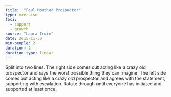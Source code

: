 ```yaml
---
title:  "Foul Mouthed Prospector"
type: exercise
foci:
  - support
  - growth
source: "Laura Irwin"
date: 2015-11-30
min-people: 2
duration: 2
duration-type: linear
---
```

Split into two lines.
The right side comes out acting like a crazy old prospector and says the worst possible thing they can imagine.
The left side comes out acting like a crazy old prospector and agrees with the statement, supporting with escalation.
Rotate through until everyone has initiated and supported at least once.
